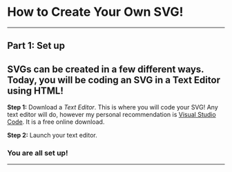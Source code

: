 # How to Create Your Own SVG! 
---
## Part 1: Set up
**SVGs can be created in a few different ways. Today, you will be coding an SVG in a Text Editor using HTML!**
---
**Step 1:** Download a *Text Editor*. This is where you will code your SVG!
Any text editor will do, however my personal recommendation is [Visual Studio Code](https://code.visualstudio.com/). It is a free online download.

**Step 2:** Launch your text editor.

### You are all set up! 
---
